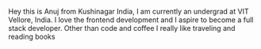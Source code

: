 
Hey this is Anuj  from Kushinagar India, I am currently an undergrad at VIT Vellore, India. I love the frontend development and I aspire to become a full stack developer. Other than code and coffee I really like traveling and reading books
